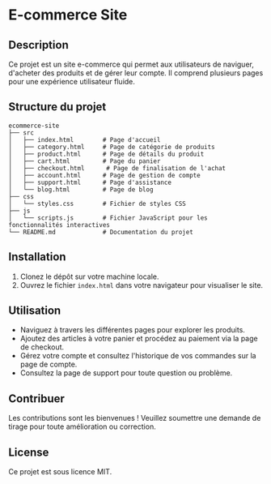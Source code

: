 # E-commerce Site

## Description
Ce projet est un site e-commerce qui permet aux utilisateurs de naviguer, d'acheter des produits et de gérer leur compte. Il comprend plusieurs pages pour une expérience utilisateur fluide.

## Structure du projet
```
ecommerce-site
├── src
│   ├── index.html        # Page d'accueil
│   ├── category.html     # Page de catégorie de produits
│   ├── product.html      # Page de détails du produit
│   ├── cart.html         # Page du panier
│   ├── checkout.html      # Page de finalisation de l'achat
│   ├── account.html      # Page de gestion de compte
│   ├── support.html      # Page d'assistance
│   └── blog.html         # Page de blog
├── css
│   └── styles.css        # Fichier de styles CSS
├── js
│   └── scripts.js        # Fichier JavaScript pour les fonctionnalités interactives
└── README.md             # Documentation du projet
```

## Installation
1. Clonez le dépôt sur votre machine locale.
2. Ouvrez le fichier `index.html` dans votre navigateur pour visualiser le site.

## Utilisation
- Naviguez à travers les différentes pages pour explorer les produits.
- Ajoutez des articles à votre panier et procédez au paiement via la page de checkout.
- Gérez votre compte et consultez l'historique de vos commandes sur la page de compte.
- Consultez la page de support pour toute question ou problème.

## Contribuer
Les contributions sont les bienvenues ! Veuillez soumettre une demande de tirage pour toute amélioration ou correction.

## License
Ce projet est sous licence MIT.
